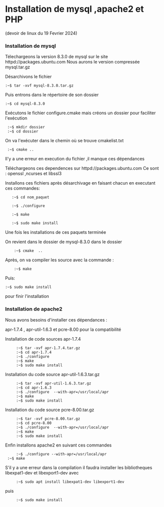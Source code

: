 # Installation de mysql ,apache2 et PHP
(devoir de linux du 19 Fevrier 2024)
### Installation de mysql


Télechargeons la version 8.3.0 de mysql sur le site httpd://packages.ubuntu.com
Nous aurons le version compressée mysql.tar.gz

Désarchivons le fichier

    :~$ tar -xvf mysql-8.3.0.tar.gz
    
Puis entrons dans le répertoire de son dossier

    :~$ cd mysql-8.3.0

Exécutons le fichier configure.cmake mais créons un dossier pour faciliter l'exécution

     :~$ mkdir dossier
     :~$ cd dossier
     
On va l'exécuter dans le chemin où se trouve cmakelist.txt

     :~$ cmake ..

Il'y a une erreur en execution du fichier ,il manque ces dépendances

Téléchargeons ces dependences sur  httpd://packages.ubuntu.com
Ce sont : openssl ,ncurses et libssl3 

Installons ces fichiers après désarchivage en faisant chacun en executant ces commandes:


       :~$ cd nom_paquet
	   
       :~$ ./configure
	   
       :~$ make
	   
       :~$ sudo make install
	   

Une fois les installations de ces paquets terminée


On revient dans le dossier de mysql-8.3.0 dans le dossier


        :~$ cmake  ..

 Après, on va compiler les source avec la commande :

        :~$ make

 Puis:
 
	:~$ sudo make install
 
pour finir l'installation



### Installation de apache2

Nous avons besoins d'installer ces dépendances :

apr-1.7.4 , apr-util-1.6.3 et pcre-8.00 pour la compatibilité 

Installation de code sources apr-1.7.4

         :~$ tar -xvf apr-1.7.4.tar.gz
         :~$ cd apr-1.7.4
         :~$ ./configure
         :~$ make
         :~$ sudo make install

Installation du code source apr-util-1.6.3.tar.gz

         :~$ tar -xvf apr-util-1.6.3.tar.gz
         :~$ cd apr-1.6.3
         :~$ ./configure  --with-apr=/usr/local/apr
         :~$ make
         :~$ sudo make install

Installation du code source pcre-8.00.tar.gz

         :~$ tar -xvf pcre-8.00.tar.gz
         :~$ cd pcre-8.00
         :~$ ./configure  --with-apr=/usr/local/apr
         :~$ make
         :~$ sudo make install 

  Enfin installons apache2 en suivant ces commandes

         :~$ ./configure --with-apr=/usr/local/apr
	 :~$ make


  S'il y a une erreur dans la compilation il faudra installer les bibliotheques libexpat1-dev et libexport1-dev
  avec 
  
         :~$ sudo apt install libexpat1-dev libexport1-dev

  puis
  
         :~$ sudo make install


